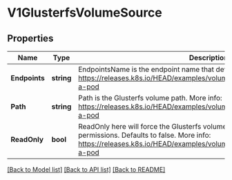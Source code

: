 # V1GlusterfsVolumeSource

## Properties
Name | Type | Description | Notes
------------ | ------------- | ------------- | -------------
**Endpoints** | **string** | EndpointsName is the endpoint name that details Glusterfs topology. More info: https://releases.k8s.io/HEAD/examples/volumes/glusterfs/README.md#create-a-pod | 
**Path** | **string** | Path is the Glusterfs volume path. More info: https://releases.k8s.io/HEAD/examples/volumes/glusterfs/README.md#create-a-pod | 
**ReadOnly** | **bool** | ReadOnly here will force the Glusterfs volume to be mounted with read-only permissions. Defaults to false. More info: https://releases.k8s.io/HEAD/examples/volumes/glusterfs/README.md#create-a-pod | [optional] 

[[Back to Model list]](../README.md#documentation-for-models) [[Back to API list]](../README.md#documentation-for-api-endpoints) [[Back to README]](../README.md)



